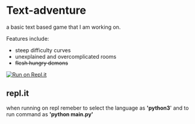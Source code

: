 # Text-adventure 
a basic text based game that I am working on.

Features include:
* steep difficulty curves
* unexplained and overcomplicated rooms
* ~~flesh hungry demons~~

[![Run on Repl.it](https://repl.it/badge/github/Dragorn06/text-adventure)](https://repl.it/github/Dragorn06/text-adventure)

## repl.it
when running on repl remeber to select the language as __'python3__' and to run command as __'python main.py'__


